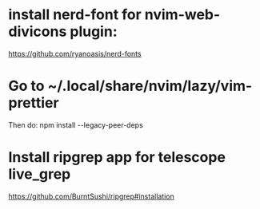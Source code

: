 # install nerd-font for nvim-web-divicons plugin:
https://github.com/ryanoasis/nerd-fonts

# Go to ~/.local/share/nvim/lazy/vim-prettier
Then do: npm install --legacy-peer-deps

# Install ripgrep app for telescope live_grep
https://github.com/BurntSushi/ripgrep#installation

